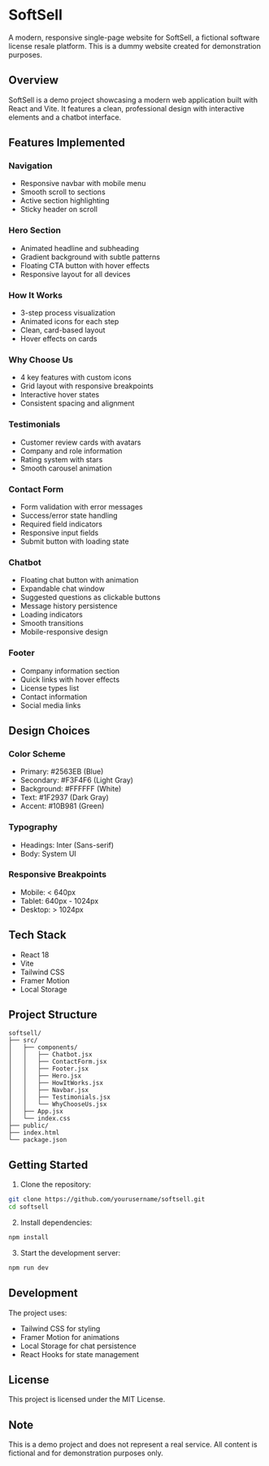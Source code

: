 # SoftSell

A modern, responsive single-page website for SoftSell, a fictional software license resale platform. This is a dummy website created for demonstration purposes.

## Overview

SoftSell is a demo project showcasing a modern web application built with React and Vite. It features a clean, professional design with interactive elements and a chatbot interface.

## Features Implemented

### Navigation
- Responsive navbar with mobile menu
- Smooth scroll to sections
- Active section highlighting
- Sticky header on scroll

### Hero Section
- Animated headline and subheading
- Gradient background with subtle patterns
- Floating CTA button with hover effects
- Responsive layout for all devices

### How It Works
- 3-step process visualization
- Animated icons for each step
- Clean, card-based layout
- Hover effects on cards

### Why Choose Us
- 4 key features with custom icons
- Grid layout with responsive breakpoints
- Interactive hover states
- Consistent spacing and alignment

### Testimonials
- Customer review cards with avatars
- Company and role information
- Rating system with stars
- Smooth carousel animation

### Contact Form
- Form validation with error messages
- Success/error state handling
- Required field indicators
- Responsive input fields
- Submit button with loading state

### Chatbot
- Floating chat button with animation
- Expandable chat window
- Suggested questions as clickable buttons
- Message history persistence
- Loading indicators
- Smooth transitions
- Mobile-responsive design

### Footer
- Company information section
- Quick links with hover effects
- License types list
- Contact information
- Social media links

## Design Choices

### Color Scheme
- Primary: #2563EB (Blue)
- Secondary: #F3F4F6 (Light Gray)
- Background: #FFFFFF (White)
- Text: #1F2937 (Dark Gray)
- Accent: #10B981 (Green)

### Typography
- Headings: Inter (Sans-serif)
- Body: System UI


### Responsive Breakpoints
- Mobile: < 640px
- Tablet: 640px - 1024px
- Desktop: > 1024px

## Tech Stack

- React 18
- Vite
- Tailwind CSS
- Framer Motion
- Local Storage

## Project Structure

```
softsell/
├── src/
│   ├── components/
│   │   ├── Chatbot.jsx
│   │   ├── ContactForm.jsx
│   │   ├── Footer.jsx
│   │   ├── Hero.jsx
│   │   ├── HowItWorks.jsx
│   │   ├── Navbar.jsx
│   │   ├── Testimonials.jsx
│   │   └── WhyChooseUs.jsx
│   ├── App.jsx
│   └── index.css
├── public/
├── index.html
└── package.json
```

## Getting Started

1. Clone the repository:
```bash
git clone https://github.com/yourusername/softsell.git
cd softsell
```

2. Install dependencies:
```bash
npm install
```

3. Start the development server:
```bash
npm run dev
```

## Development

The project uses:
- Tailwind CSS for styling
- Framer Motion for animations
- Local Storage for chat persistence
- React Hooks for state management

## License

This project is licensed under the MIT License.

## Note

This is a demo project and does not represent a real service. All content is fictional and for demonstration purposes only.
